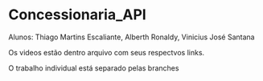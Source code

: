 # Concessionaria_API

Alunos: Thiago Martins Escaliante, Alberth Ronaldy, Vinicius José Santana

Os videos estão dentro arquivo com seus respectvos links.

O trabalho individual está separado pelas branches
